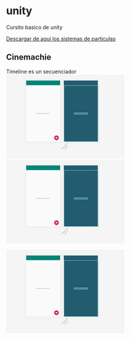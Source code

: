 # unity
Cursito basico de unity

[Descargar de aqui los sistemas de particulas](https://sierra-guadalupe.org/unity/piromaniaco.unitypackage)

## Cinemachie
 Timeline es un secuenciador
![](2019-07-05-09-50-32.png)![](2019-07-05-09-50-55.png)

![](2019-07-05-09-51-13.png)